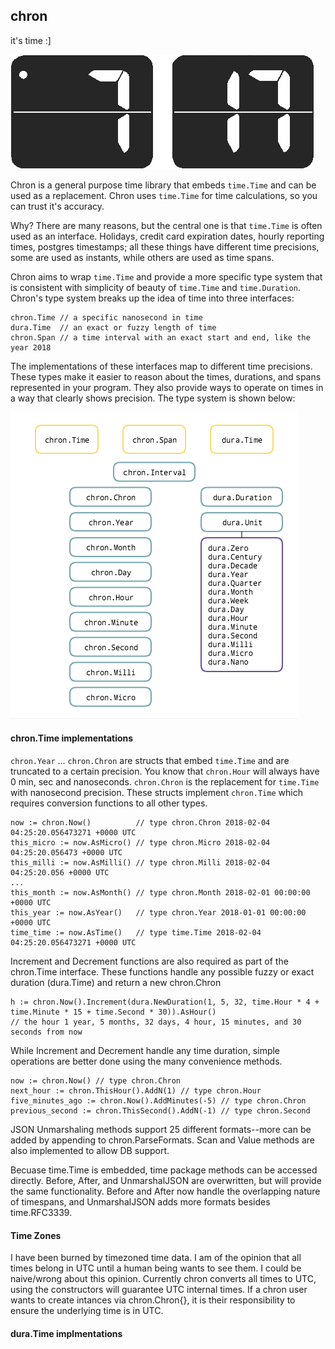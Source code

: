 ## chron
it's time :]

![](https://github.com/dustinevan/chron/blob/master/chron.png "chron")

Chron is a general purpose time library that embeds `time.Time` and can be used as a replacement. Chron uses `time.Time` for time calculations, so you can trust it's accuracy.

Why? There are many reasons, but the central one is that `time.Time` is often used as an interface. Holidays, credit card expiration dates, hourly reporting times, postgres timestamps; all these things have different time precisions, some are used as instants, while others are used as time spans. 

Chron aims to wrap `time.Time` and provide a more specific type system that is consistent with simplicity of beauty of `time.Time` and `time.Duration`. Chron's type system breaks up the idea of time into three interfaces: 
```golang
chron.Time // a specific nanosecond in time
dura.Time  // an exact or fuzzy length of time
chron.Span // a time interval with an exact start and end, like the year 2018
```
The implementations of these interfaces map to different time precisions. These types make it easier to reason about the times, durations, and spans represented in your program. They also provide ways to operate on times in a way that clearly shows precision. The type system is shown below:

![](https://github.com/dustinevan/chron/blob/master/typesystem.png "type system")

#### chron.Time implementations

`chron.Year` ... `chron.Chron` are structs that embed `time.Time` and are truncated to a certain precision. You know that `chron.Hour` will always have 0 min, sec and nanoseconds. `chron.Chron` is the replacement for `time.Time` with nanosecond precision. These structs implement `chron.Time` which requires conversion functions to all other types.
```golang
now := chron.Now()          // type chron.Chron 2018-02-04 04:25:20.056473271 +0000 UTC
this_micro := now.AsMicro() // type chron.Micro 2018-02-04 04:25:20.056473 +0000 UTC
this_milli := now.AsMilli() // type chron.Milli 2018-02-04 04:25:20.056 +0000 UTC
...
this_month := now.AsMonth() // type chron.Month 2018-02-01 00:00:00 +0000 UTC
this_year := now.AsYear()   // type chron.Year 2018-01-01 00:00:00 +0000 UTC
time_time := now.AsTime()   // type time.Time 2018-02-04 04:25:20.056473271 +0000 UTC
```
Increment and Decrement functions are also required as part of the chron.Time interface. These functions handle any possible fuzzy or exact duration (dura.Time) and return a new chron.Chron
```golang
h := chron.Now().Increment(dura.NewDuration(1, 5, 32, time.Hour * 4 + time.Minute * 15 + time.Second * 30)).AsHour()
// the hour 1 year, 5 months, 32 days, 4 hour, 15 minutes, and 30 seconds from now
```
While Increment and Decrement handle any time duration, simple operations are better done using the many convenience methods. 
```golang
now := chron.Now() // type chron.Chron 
next_hour := chron.ThisHour().AddN(1) // type chron.Hour
five_minutes_ago := chron.Now().AddMinutes(-5) // type chron.Chron
previous_second := chron.ThisSecond().AddN(-1) // type chron.Second
```
JSON Unmarshaling methods support 25 different formats--more can be added by appending to chron.ParseFormats. Scan and Value methods are also implemented to allow DB support. 

Becuase time.Time is embedded, time package methods can be accessed directly. Before, After, and UnmarshalJSON are overwritten, but will provide the same functionality. Before and After now handle the overlapping nature of timespans, and UnmarshalJSON adds more formats besides time.RFC3339.     

#### Time Zones
I have been burned by timezoned time data. I am of the opinion that all times belong in UTC until a human being wants to see them. I could be naive/wrong about this opinion. Currently chron converts all times to UTC, using the constructors will guarantee UTC internal times. If a chron user wants to create intances via chron.Chron{}, it is their responsibility to ensure the underlying time is in UTC. 

#### dura.Time implmentations



